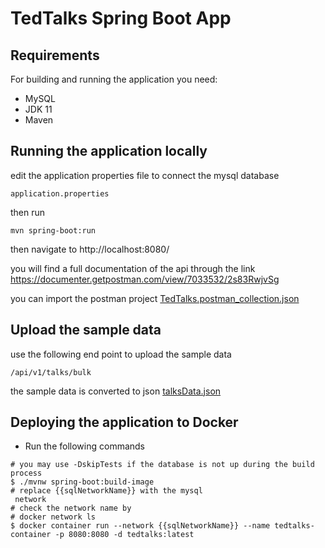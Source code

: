 # TedTalks Spring Boot App

## Requirements

For building and running the application you need:

- MySQL
- JDK 11
- Maven

## Running the application locally

edit the application properties file to connect the mysql database

```file
application.properties
```

then run

```shell
mvn spring-boot:run
```

then navigate to http://localhost:8080/

you will find a full documentation of the api through the link https://documenter.getpostman.com/view/7033532/2s83RwjvSg

you can import the postman project [TedTalks.postman_collection.json](helpers/TedTalks.postman_collection.json)

## Upload the sample data

use the following end point to upload the sample data

```
/api/v1/talks/bulk
```

the sample data is converted to json [talksData.json](helpers/talksData.json)

## Deploying the application to Docker

- Run the following commands

```shell
# you may use -DskipTests if the database is not up during the build process
$ ./mvnw spring-boot:build-image
# replace {{sqlNetworkName}} with the mysql
 network
# check the network name by
# docker network ls
$ docker container run --network {{sqlNetworkName}} --name tedtalks-container -p 8080:8080 -d tedtalks:latest
```
